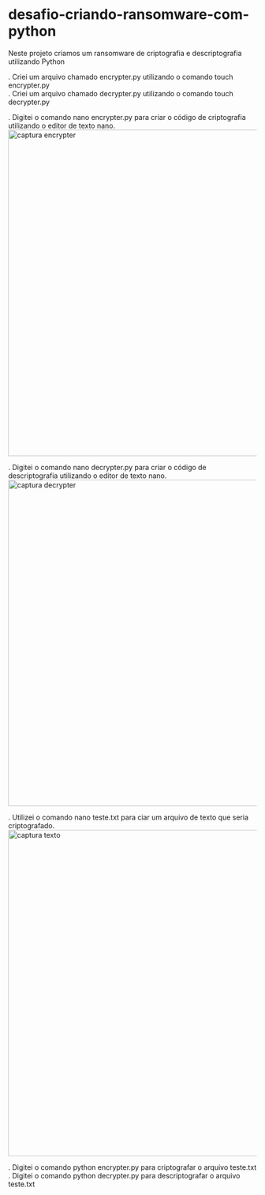 # desafio-criando-ransomware-com-python
Neste projeto criamos um ransomware de criptografia e descriptografia utilizando Python

. Criei um arquivo chamado encrypter.py utilizando o comando touch encrypter.py</br>
. Criei um arquivo chamado decrypter.py utilizando o comando touch decrypter.py

. Digitei o comando nano encrypter.py para criar o código de criptografia utilizando o editor de texto nano.
<img width="1366" height="662" alt="captura encrypter" src="https://github.com/user-attachments/assets/1fc8d56d-21dc-4a60-a54a-b506c632356c" />

. Digitei o comando nano decrypter.py para criar o código de descriptografia utilizando o editor de texto nano.
<img width="1366" height="662" alt="captura decrypter" src="https://github.com/user-attachments/assets/e772798c-5a19-42ff-b048-782be56616a6" />

. Utilizei o comando nano teste.txt para ciar um arquivo de texto que seria criptografado.
<img width="1366" height="662" alt="captura texto" src="https://github.com/user-attachments/assets/d6b237cb-0f9f-4f53-8c20-4458da74c237" />

. Digitei o comando python encrypter.py para criptografar o arquivo teste.txt</br>
. Digitei o comando python decrypter.py para descriptografar o arquivo teste.txt
